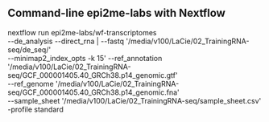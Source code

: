 ## Command-line epi2me-labs with Nextflow
nextflow run epi2me-labs/wf-transcriptomes \
--de_analysis
--direct_rna |
--fastq '/media/v100/LaCie/02_TrainingRNA-seq/de_seq/' \
--minimap2_index_opts -k 15'
--ref_annotation '/media/v100/LaCie/02_TrainingRNA-seq/GCF_000001405.40_GRCh38.p14_genomic.gtf' \
--ref_genome '/media/v100/LaCie/02_TrainingRNA-seq/GCF_000001405.40_GRCh38.p14_genomic.fna' \
--sample_sheet '/media/v100/LaCie/02_TrainingRNA-seq/sample_sheet.csv' \
-profile standard
